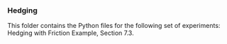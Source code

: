 ### Hedging

This folder contains the Python files for the following set of experiments: Hedging with Friction Example, Section 7.3.
